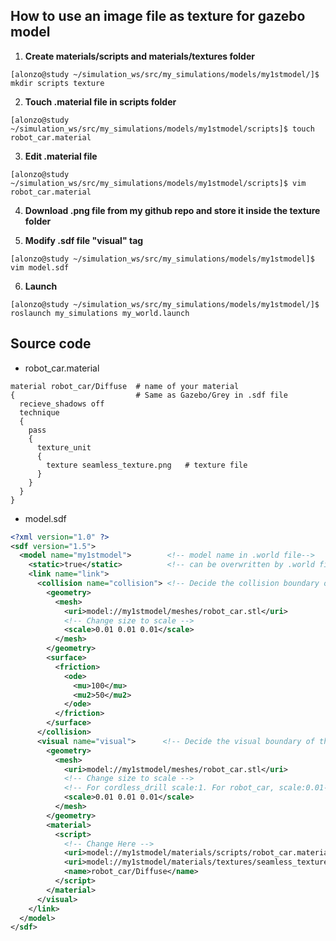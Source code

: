 ## How to use an image file as texture for gazebo model
1. **Create materials/scripts and materials/textures folder**
```console
[alonzo@study ~/simulation_ws/src/my_simulations/models/my1stmodel/]$ mkdir scripts texture
```
2. **Touch .material file in scripts folder**
```console
[alonzo@study ~/simulation_ws/src/my_simulations/models/my1stmodel/scripts]$ touch robot_car.material
```
3. **Edit .material file**
```console
[alonzo@study ~/simulation_ws/src/my_simulations/models/my1stmodel/scripts]$ vim robot_car.material
```
4. **Download .png file from my github repo and store it inside the texture folder**

5. **Modify .sdf file "visual" tag**
```console
[alonzo@study ~/simulation_ws/src/my_simulations/models/my1stmodel]$ vim model.sdf
```
6. **Launch**
```console
[alonzo@study ~/simulation_ws/src/my_simulations/models/my1stmodel/]$ roslaunch my_simulations my_world.launch
```
## Source code
* robot_car.material
```console
material robot_car/Diffuse  # name of your material
{                           # Same as Gazebo/Grey in .sdf file
  recieve_shadows off
  technique
  {
    pass
    {
      texture_unit
      {
        texture seamless_texture.png   # texture file
      }
    }
  }
}
```


* model.sdf
```xml
<?xml version="1.0" ?>
<sdf version="1.5">
  <model name="my1stmodel">        <!-- model name in .world file-->
    <static>true</static>          <!-- can be overwritten by .world file-->
    <link name="link">
      <collision name="collision"> <!-- Decide the collision boundary of the object -->
        <geometry>
          <mesh>
            <uri>model://my1stmodel/meshes/robot_car.stl</uri>
            <!-- Change size to scale -->
            <scale>0.01 0.01 0.01</scale>
          </mesh>
        </geometry>
        <surface>
          <friction>
            <ode>
              <mu>100</mu>
              <mu2>50</mu2>
            </ode>
          </friction>
        </surface>
      </collision>
      <visual name="visual">      <!-- Decide the visual boundary of the object -->
        <geometry>
          <mesh>
            <uri>model://my1stmodel/meshes/robot_car.stl</uri> 
            <!-- Change size to scale -->
            <!-- For cordless_drill scale:1. For robot_car, scale:0.01-->
            <scale>0.01 0.01 0.01</scale>
          </mesh>
        </geometry>
        <material>
          <script>
            <!-- Change Here -->
            <uri>model://my1stmodel/materials/scripts/robot_car.material</uri>
            <uri>model://my1stmodel/materials/textures/seamless_texture.png</uri>
            <name>robot_car/Diffuse</name>
          </script>
        </material>
      </visual>
    </link>
  </model>
</sdf>
```
